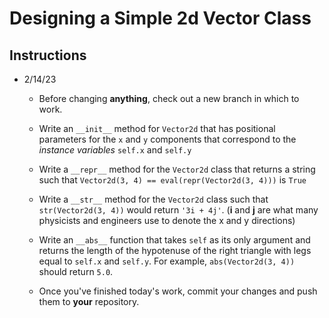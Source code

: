 # Designing a Simple 2d Vector Class

## Instructions

- 2/14/23
    - Before changing **anything**, check out a new branch in which to work.

    - Write an `__init__` method for `Vector2d` that has positional parameters for the `x` and `y` components that correspond to the *instance variables* `self.x` and `self.y`

    - Write a `__repr__` method for the `Vector2d` class that returns a string such that `Vector2d(3, 4) == eval(repr(Vector2d(3, 4)))` is `True`

    - Write a `__str__` method for the `Vector2d` class such that `str(Vector2d(3, 4))` would return `'3i + 4j'`. (**i** and **j** are what many physicists and engineers use to denote the x and y directions)

    - Write an `__abs__` function that takes `self` as its only argument and returns the length of the hypotenuse of the right triangle with legs equal to `self.x` and `self.y`. For example, `abs(Vector2d(3, 4))` should return `5.0`.

    - Once you've finished today's work, commit your changes and push them to **your** repository.

    
